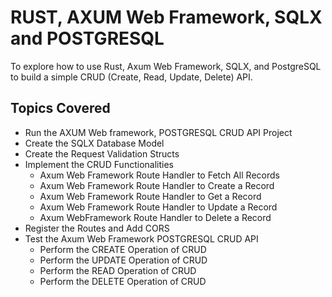 # RUST, AXUM Web Framework, SQLX and POSTGRESQL 
To explore how to use Rust, Axum Web Framework, SQLX, and PostgreSQL to build a simple CRUD (Create, Read, Update, Delete) API.

## Topics Covered

- Run the AXUM Web framework, POSTGRESQL CRUD API Project
- Create the SQLX Database Model
- Create the Request Validation Structs
- Implement the CRUD Functionalities
    - Axum Web Framework Route Handler to Fetch All Records
    - Axum Web Framework Route Handler to Create a Record
    - Axum Web Framework Route Handler to Get a Record
    - Axum Web Framework Route Handler to Update a Record
    - Axum WebFramework Route Handler to Delete a Record
- Register the Routes and Add CORS
- Test the Axum Web Framework POSTGRESQL CRUD API
    - Perform the CREATE Operation of CRUD
    - Perform the UPDATE Operation of CRUD
    - Perform the READ Operation of CRUD
    - Perform the DELETE Operation of CRUD

